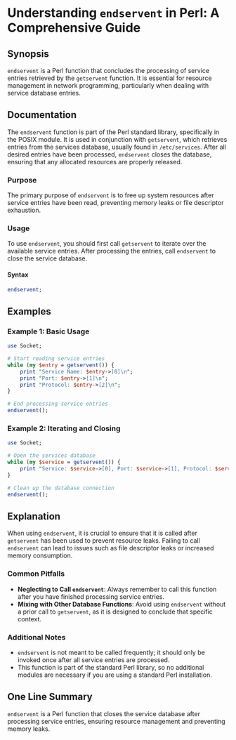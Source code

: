 <!--
Meta Description: # Understanding `endservent` in Perl: A Comprehensive Guide ## Synopsis `endservent` is a Perl function that concludes the processing of service entri...
Meta Keywords: service, endservent, entries, perl, database
-->

# Understanding `endservent` in Perl: A Comprehensive Guide

## Synopsis
`endservent` is a Perl function that concludes the processing of service entries retrieved by the `getservent` function. It is essential for resource management in network programming, particularly when dealing with service database entries.

## Documentation
The `endservent` function is part of the Perl standard library, specifically in the POSIX module. It is used in conjunction with `getservent`, which retrieves entries from the services database, usually found in `/etc/services`. After all desired entries have been processed, `endservent` closes the database, ensuring that any allocated resources are properly released.

### Purpose
The primary purpose of `endservent` is to free up system resources after service entries have been read, preventing memory leaks or file descriptor exhaustion.

### Usage
To use `endservent`, you should first call `getservent` to iterate over the available service entries. After processing the entries, call `endservent` to close the service database.

#### Syntax
```perl
endservent;
```

## Examples
### Example 1: Basic Usage
```perl
use Socket;

# Start reading service entries
while (my $entry = getservent()) {
    print "Service Name: $entry->[0]\n";
    print "Port: $entry->[1]\n";
    print "Protocol: $entry->[2]\n";
}

# End processing service entries
endservent();
```

### Example 2: Iterating and Closing
```perl
use Socket;

# Open the services database
while (my $service = getservent()) {
    print "Service: $service->[0], Port: $service->[1], Protocol: $service->[2]\n";
}

# Clean up the database connection
endservent();
```

## Explanation
When using `endservent`, it is crucial to ensure that it is called after `getservent` has been used to prevent resource leaks. Failing to call `endservent` can lead to issues such as file descriptor leaks or increased memory consumption. 

### Common Pitfalls
- **Neglecting to Call `endservent`**: Always remember to call this function after you have finished processing service entries. 
- **Mixing with Other Database Functions**: Avoid using `endservent` without a prior call to `getservent`, as it is designed to conclude that specific context.

### Additional Notes
- `endservent` is not meant to be called frequently; it should only be invoked once after all service entries are processed.
- This function is part of the standard Perl library, so no additional modules are necessary if you are using a standard Perl installation.

## One Line Summary
`endservent` is a Perl function that closes the service database after processing service entries, ensuring resource management and preventing memory leaks.
